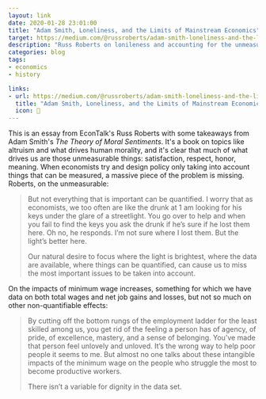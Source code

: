 ```yaml
---
layout: link
date: 2020-01-28 23:01:00
title: "Adam Smith, Loneliness, and the Limits of Mainstream Economics"
target: https://medium.com/@russroberts/adam-smith-loneliness-and-the-limits-of-mainstream-economics-f0be78940e17
description: "Russ Roberts on lonileness and accounting for the unmeasurable."
categories: blog
tags:
- economics
- history

links:
- url: https://medium.com/@russroberts/adam-smith-loneliness-and-the-limits-of-mainstream-economics-f0be78940e17
  title: "Adam Smith, Loneliness, and the Limits of Mainstream Economics"
  icon: 📖
---
```


This is an essay from EconTalk's Russ Roberts with some takeaways from Adam Smith's _The Theory of Moral Sentiments_. It's a book on topics like altruism and what drives human morality, and it's clear that much of what drives us are those unmeasurable things: satisfaction, respect, honor, meaning. When economists try and design policy only taking into account things that can be measured, a massive piece of the problem is missing. Roberts, on the unmeasurable:

> But not everything that is important can be quantified. I worry that as economists, we too often are like the drunk at 1 am looking for his keys under the glare of a streetlight. You go over to help and when you fail to find the keys you ask the drunk if he’s sure if he lost them here. Oh no, he responds. I’m not sure where I lost them. But the light’s better here.
>
> Our natural desire to focus where the light is brightest, where the data are available, where things can be quantified, can cause us to miss the most important issues to be taken into account.

On the impacts of minimum wage increases, something for which we have data on both total wages and net job gains and losses, but not so much on other non-quantifiable effects:

> By cutting off the bottom rungs of the employment ladder for the least skilled among us, you get rid of the feeling a person has of agency, of pride, of excellence, mastery, and a sense of belonging. You’ve made that person feel unlovely and unloved. It’s the wrong way to help poor people it seems to me. But almost no one talks about these intangible impacts of the minimum wage on the people who struggle the most to become productive workers.
>
> There isn’t a variable for dignity in the data set.
